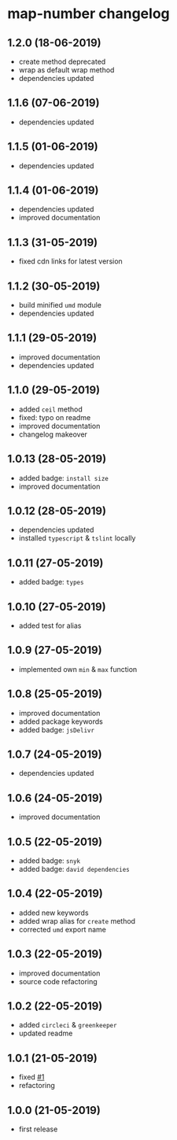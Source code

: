 # map-number changelog

## 1.2.0 (18-06-2019)

* create method deprecated
* wrap as default wrap method
* dependencies updated

## 1.1.6 (07-06-2019)

* dependencies updated

## 1.1.5 (01-06-2019)

* dependencies updated

## 1.1.4 (01-06-2019)

* dependencies updated
* improved documentation

## 1.1.3 (31-05-2019)

* fixed cdn links for latest version

## 1.1.2 (30-05-2019)

* build minified `umd` module
* dependencies updated

## 1.1.1 (29-05-2019)

* improved documentation
* dependencies updated

## 1.1.0 (29-05-2019)

* added `ceil` method
* fixed: typo on readme
* improved documentation
* changelog makeover

## 1.0.13 (28-05-2019)

* added badge: `install size`
* improved documentation

## 1.0.12 (28-05-2019)

* dependencies updated
* installed `typescript` & `tslint` locally

## 1.0.11 (27-05-2019)

* added badge: `types`

## 1.0.10 (27-05-2019)

* added test for alias

## 1.0.9 (27-05-2019)

* implemented own `min` & `max` function

## 1.0.8 (25-05-2019)

* improved documentation
* added package keywords
* added badge: `jsDelivr`

## 1.0.7 (24-05-2019)

* dependencies updated

## 1.0.6 (24-05-2019)

* improved documentation

## 1.0.5 (22-05-2019)

* added badge: `snyk`
* added badge: `david dependencies`

## 1.0.4 (22-05-2019)

* added new keywords
* added wrap alias for `create` method
* corrected `umd` export name

## 1.0.3 (22-05-2019)

* improved documentation
* source code refactoring

## 1.0.2 (22-05-2019)

* added `circleci` & `greenkeeper`
* updated readme

## 1.0.1 (21-05-2019)

* fixed [#1](https://github.com/manferlo81/map-number/issues/1)
* refactoring

## 1.0.0 (21-05-2019)

* first release
